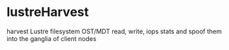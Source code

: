 lustreHarvest
=============

harvest Lustre filesystem OST/MDT read, write, iops stats and spoof them into the ganglia of client nodes